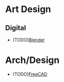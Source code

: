 # Art Design
## Digital
- (TODO)[Blender](https://www.blender.org/)

# Arch/Design
- (TODO)[FreeCAD](https://www.freecadweb.org/)
